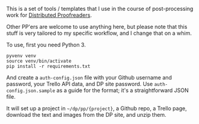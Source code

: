 
This is a set of tools / templates that I use in the course of post-processing
work for [Distributed Proofreaders](http://www.pgdp.net).

Other PP'ers are welcome to use anything here, but please note that this stuff
is very tailored to my specific workflow, and I change that on a whim.

To use, first you need Python 3.

```
pyvenv venv
source venv/bin/activate
pip install -r requirements.txt
```

And create a `auth-config.json` file with your Github username and password,
your Trello API data, and DP site password. Use `auth-config.json.sample` as a
guide for the format; it's a straightforward JSON file.

It will set up a project in `~/dp/pp/{project}`, a Github repo, a Trello
page, download the text and images from the DP site, and unzip them.
